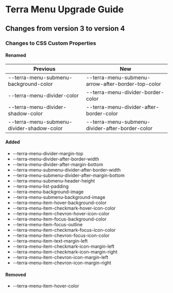 # Terra Menu Upgrade Guide

## Changes from version 3 to version 4

### Changes to CSS Custom Properties

#### Renamed
| Previous | New |
|-|-|
| --terra-menu-submenu-background-color | --terra-menu-submenu-arrow-after-border-top-color |
| --terra-menu-divider-color | --terra-menu-divider-border-color |
| --terra-menu-divider-shadow-color | --terra-menu-divider-after-border-color |
| --terra-menu-submenu-divider-shadow-color | --terra-menu-submenu-divider-after-border-color |

#### Added
* --terra-menu-divider-margin-top
* --terra-menu-divider-after-border-width
* --terra-menu-divider-after-margin-bottom
* --terra-menu-submenu-divider-after-border-width
* --terra-menu-submenu-divider-after-margin-bottom
* --terra-menu-submenu-header-height
* --terra-menu-list-padding
* --terra-menu-background-image
* --terra-menu-submenu-background-image
* --terra-menu-item-hover-background-color
* --terra-menu-item-checkmark-hover-icon-color
* --terra-menu-item-chevron-hover-icon-color
* --terra-menu-item-focus-background-color
* --terra-menu-item-focus-outline
* --terra-menu-item-checkmark-focus-icon-color
* --terra-menu-item-chevron-focus-icon-color
* --terra-menu-item-text-margin-left
* --terra-menu-item-checkmark-icon-margin-left
* --terra-menu-item-checkmark-icon-margin-right
* --terra-menu-item-chevron-icon-margin-left
* --terra-menu-item-chevron-icon-margin-right

#### Removed
* --terra-menu-item-hover-color
